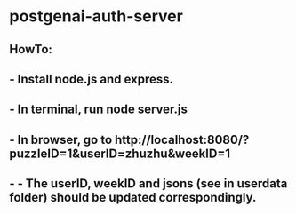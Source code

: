 # postgenai-auth-server

## HowTo:
## - Install node.js and express. 
## - In terminal, run node server.js
## - In browser, go to http://localhost:8080/?puzzleID=1&userID=zhuzhu&weekID=1
## - - The userID, weekID and jsons (see in userdata folder) should be updated correspondingly.